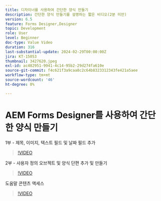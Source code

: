 ```yaml
---
title: 디자이너를 사용하여 간단한 양식 만들기
description: 간단한 양식 만들기를 설명하는 짧은 비디오(2분 미만)
version: 6.5
feature: Forms Designer,Designer
topic: Development
role: User
level: Beginner
doc-type: Value Video
duration: 316
last-substantial-update: 2024-02-29T00:00:00Z
jira: KT-15053
thumbnail: 3427620.jpeg
exl-id: ac482951-9941-4c14-95b2-29d274fa610e
source-git-commit: f4c621f3a9caa8c2c64b8323312343fe421a5aee
workflow-type: tm+mt
source-wordcount: '46'
ht-degree: 0%

---
```


# AEM Forms Designer를 사용하여 간단한 양식 만들기

1부 - 제목, 이미지, 텍스트 필드 및 날짜 필드 추가

>[!VIDEO](https://video.tv.adobe.com/v/3427620/?learn=on)

2부 - 사용자 정의 오브젝트 및 양식 단편 추가 및 만들기

>[!VIDEO](https://video.tv.adobe.com/v/3427621/?learn=on)

도움말 콘텐츠 액세스

>[!VIDEO](https://video.tv.adobe.com/v/3427622/?learn=on)

